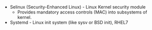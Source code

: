 * Selinux (Security-Enhanced Linux) - Linux Kernel security module
    * Provides mandatory access controls (MAC) into subsystems of kernel.
* Systemd - Linux init system (like sysv or BSD init), RHEL7
